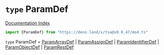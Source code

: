# `type` ParamDef

[Documentation Index](../README.md)

```ts
import {ParamDef} from "https://deno.land/x/tsa@v0.0.47/mod.ts"
```

`type` ParamDef = [ParamArrayDef](../interface.ParamArrayDef/README.md) | [ParamAssignDef](../interface.ParamAssignDef/README.md) | [ParamIdentifierDef](../interface.ParamIdentifierDef/README.md) | [ParamObjectDef](../interface.ParamObjectDef/README.md) | [ParamRestDef](../interface.ParamRestDef/README.md)